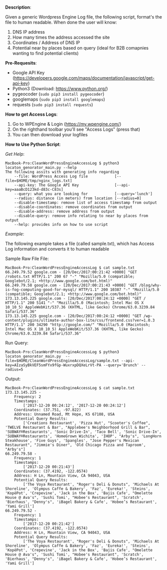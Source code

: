 **Description**: 

Given a generic Wordpress Engine Log file, the following script, format's the file to human readable. When done the user will know: 
1) DNS IP address 
2) How many times the address accessed the site 
3) Coordinates / Address of DNS IP 
4) Potential near by places based on query (ideal for B2B comapnies wanting to find potential clients) 

**Pre-Requesits**: 
* Google API Key (https://developers.google.com/maps/documentation/javascript/get-api-key) 
* Python3 (Download: https://www.python.org/)
* pygeocoder (```sudo pip3 install pygeocoder```) 
* googlemaps (```sudo pip3 install googlemaps```)
* requests (```sudo pip3 install requests```) 

**How to get Access Logs**: 
1. Go to WPEngine & Login (https://my.wpengine.com/) 
2. On the righthand toolbar you'll see "Access Logs" (press that) 
3. You can then download your logfiles 

**How to Use Python Script**: 

_Get Help_:
```
MacBook-Pro:CleanWordPressEngineAccessLog $ python3 locaton_genorator_main.py --help 
The following assits with generating info regarding
	--file: WordPress Access Log file            [--file=$HOME/tmp/nginx_logs.txt]
	--api-key: The Google API Key                [--api-key=aaaBcD123kd-d83c-C83s]
	--query: what you are looking for            [--query='lunch']
	--radius: distance (in meters) from location [--radius=0]
	--disable-timestamp: remove list of access timestamp from output
	--disable-coordinates: remove coordinates from output
	--disable-address: remove address from output
	--disable-query: remove info relating to near by places from output
	--help: provides info on how to use script
```

_Example_: 

The following example takes a file (called sample.txt), which has Access Log information and converts it to human readable  

Sample Raw File File: 
```
MacBook-Pro:CleanWordPressEngineAccessLog $ cat sample.txt 
66.249.79.52 google.com - [20/Dec/2017:00:21:42 +0000] "GET /robots.txt HTTP/1.1" 200 67 "-" "Mozilla/5.0 (compatible; Googlebot/2.1; +http://www.google.com/bot.html)"
66.249.79.58 google.com - [20/Dec/2017:00:21:43 +0000] "GET /blog/why-is-fog-computing-good-for-mysql/ HTTP/1.1" 200 10387 "-" "Mozilla/5.0 (compatible; Googlebot/2.1; +http://www.google.com/bot.html)"
173.13.145.225 google.com - [20/Dec/2017:00:24:12 +0000] "GET / HTTP/1.1" 200 5141 "-" "Mozilla/5.0 (Macintosh; Intel Mac OS X 10_10_5) AppleWebKit/537.36 (KHTML, like Gecko) Chrome/63.0.3239.84 Safari/537.36"
173.13.145.225 google.com - [20/Dec/2017:00:24:12 +0000] "GET /wp-content/plugins/ultimate-author-box-lite/css/frontend.css?ver=1.0.3 HTTP/1.1" 200 34290 "http://google.com/" "Mozilla/5.0 (Macintosh; Intel Mac OS X 10_10_5) AppleWebKit/537.36 (KHTML, like Gecko) Chrome/63.0.3239.84 Safari/537.36"
```

Run Query: 
```
MacBook-Pro:CleanWordPressEngineAccessLog $ python3 locaton_genorator_main.py  --file=$HOME/CleanWordPressEngineAccessLog/sample.txt --api-key=AIzaSyBkVEF5smFYx9fGp-WuxrxpDQXeLrVt-PA --query='Brunch' --radius=5
```

Output: 
```
MacBook-Pro:CleanWordPressEngineAccessLog $ cat sample.txt 
173.13.145.225 -
	Frequency: 2
	Timestamps: 
		['2017-12-20 00:24:12', '2017-12-20 00:24:12']
	Coordinates: (37.751, -97.822)
	Address: Unnamed Road, Mt Hope, KS 67108, USA
	Potential Query Results: 
		['Creations Restaurant', 'Pizza Hut', "Scooter's Coffee", 'TWELVE Restaurant & Bar', "Applebee's Neighborhood Grill & Bar", 'SUBWAY®Restaurants', 'Sonic Drive-In', 'Taco Bell', 'Sonic Drive-In', 'SUBWAY®Restaurants', 'HomeGrown Wichita', 'IHOP', "Arby's", 'LongHorn Steakhouse', 'Five Guys', 'Spangles', "Jose Pepper's Mexican Restaurant", "Jimmie's Diner", 'Old Chicago Pizza and Taproom', "Arby's"]
66.249.79.58 -
	Frequency: 1
	Timestamps: 
		['2017-12-20 00:21:43']
	Coordinates: (37.4192, -122.0574)
	Address: H Ln, Mountain View, CA 94043, USA
	Potential Query Results: 
		['The Voya Restaurant', "Roger's Deli & Donuts", 'Michaels At Shoreline', 'Olympus Caffe & Bakery', 'Faz', 'Eureka!', 'Steins', 'KopëPot', 'Crepevine', 'Jack in the Box', 'Bajis Cafe', "Omelette House @ Ava's", 'Sushi Tomi', "Hobee's Restaurant", 'Scratch', 'Bierhaus', "Denny's", 'iBagel Bakery & Cafe', 'Hobee’s Restaurant', 'Yami Grill']
66.249.79.52 -
	Frequency: 1
	Timestamps: 
		['2017-12-20 00:21:42']
	Coordinates: (37.4192, -122.0574)
	Address: H Ln, Mountain View, CA 94043, USA
	Potential Query Results: 
		['The Voya Restaurant', "Roger's Deli & Donuts", 'Michaels At Shoreline', 'Olympus Caffe & Bakery', 'Faz', 'Eureka!', 'Steins', 'KopëPot', 'Crepevine', 'Jack in the Box', 'Bajis Cafe', "Omelette House @ Ava's", 'Sushi Tomi', "Hobee's Restaurant", 'Scratch', 'Bierhaus', "Denny's", 'iBagel Bakery & Cafe', 'Hobee’s Restaurant', 'Yami Grill']
```

